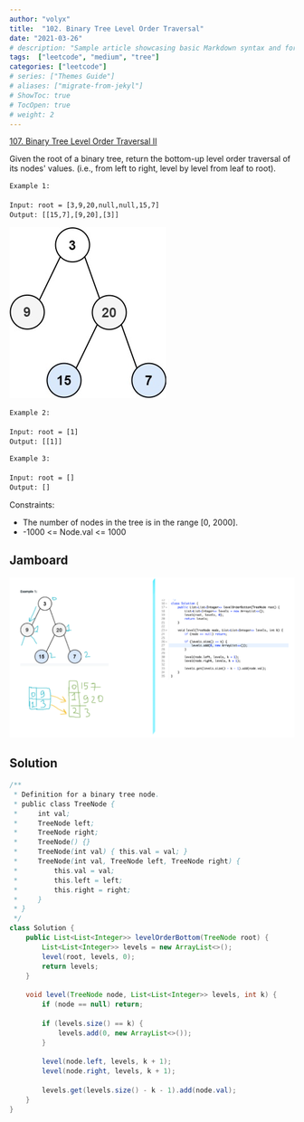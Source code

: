 ```yaml
---
author: "volyx"
title:  "102. Binary Tree Level Order Traversal"
date: "2021-03-26"
# description: "Sample article showcasing basic Markdown syntax and formatting for HTML elements."
tags:  ["leetcode", "medium", "tree"]
categories: ["leetcode"]
# series: ["Themes Guide"]
# aliases: ["migrate-from-jekyl"]
# ShowToc: true
# TocOpen: true
# weight: 2
---
```


[107. Binary Tree Level Order Traversal II](https://leetcode.com/problems/binary-tree-level-order-traversal-ii/)

Given the root of a binary tree, return the bottom-up level order traversal of its nodes' values. (i.e., from left to right, level by level from leaf to root).

```txt
Example 1:

Input: root = [3,9,20,null,null,15,7]
Output: [[15,7],[9,20],[3]]
```

![ex1](/images/2021-03-26-traversal-ii-ex1.jpg)

```txt
Example 2:

Input: root = [1]
Output: [[1]]
```

```txt
Example 3:

Input: root = []
Output: []
```

Constraints:

- The number of nodes in the tree is in the range [0, 2000].
- -1000 <= Node.val <= 1000

## Jamboard

![jam](/images/107_Binary_Tree_Level_Order_Traversal_II.png)

## Solution

```java
/**
 * Definition for a binary tree node.
 * public class TreeNode {
 *     int val;
 *     TreeNode left;
 *     TreeNode right;
 *     TreeNode() {}
 *     TreeNode(int val) { this.val = val; }
 *     TreeNode(int val, TreeNode left, TreeNode right) {
 *         this.val = val;
 *         this.left = left;
 *         this.right = right;
 *     }
 * }
 */
class Solution {
    public List<List<Integer>> levelOrderBottom(TreeNode root) {
        List<List<Integer>> levels = new ArrayList<>();
        level(root, levels, 0);
        return levels;
    }
    
    void level(TreeNode node, List<List<Integer>> levels, int k) {
        if (node == null) return;
        
        if (levels.size() == k) {
            levels.add(0, new ArrayList<>());
        }
        
        level(node.left, levels, k + 1);
        level(node.right, levels, k + 1);
        
        levels.get(levels.size() - k - 1).add(node.val);
    }
}
```
